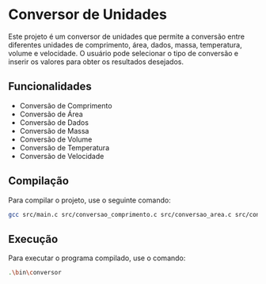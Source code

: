 # Conversor de Unidades

Este projeto é um conversor de unidades que permite a conversão entre diferentes unidades de comprimento, área, dados, massa, temperatura, volume e velocidade. O usuário pode selecionar o tipo de conversão e inserir os valores para obter os resultados desejados.

## Funcionalidades

- Conversão de Comprimento
- Conversão de Área
- Conversão de Dados
- Conversão de Massa
- Conversão de Volume
- Conversão de Temperatura
- Conversão de Velocidade

## Compilação

Para compilar o projeto, use o seguinte comando:

```sh
gcc src/main.c src/conversao_comprimento.c src/conversao_area.c src/conversao_dados.c src/conversao_massa.c src/conversao_temperatura.c src/conversao_volume.c src/conversao_velocidade.c -o bin/conversor 
```

## Execução

Para executar o programa compilado, use o comando:

```sh
.\bin\conversor
```